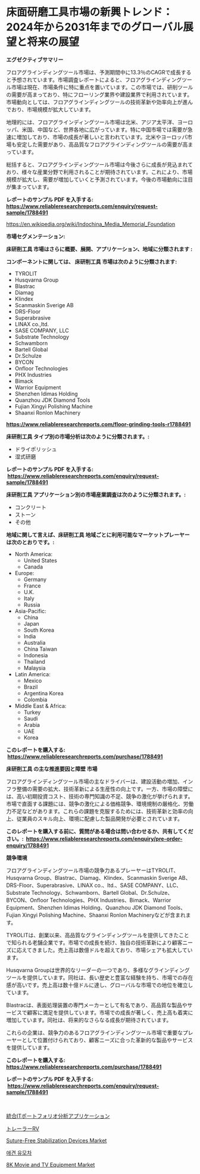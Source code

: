 <p><h1>床面研磨工具市場の新興トレンド：2024年から2031年までのグローバル展望と将来の展望</h1></p><p><strong>エグゼクティブサマリー</strong></p>
<p><p>フロアグラインディングツール市場は、予測期間中に13.3％のCAGRで成長すると予想されています。市場調査レポートによると、フロアグラインディングツール市場は現在、市場条件に特に重点を置いています。この市場では、研削ツールの需要が高まっており、特にフローリング業界や建設業界で利用されています。市場動向としては、フロアグラインディングツールの技術革新や効率向上が進んでおり、市場規模が拡大しています。</p><p>地理的には、フロアグラインディングツール市場は北米、アジア太平洋、ヨーロッパ、米国、中国など、世界各地に広がっています。特に中国市場では需要が急速に増加しており、市場の成長が著しいと言われています。北米やヨーロッパ市場も安定した需要があり、高品質なフロアグラインディングツールの需要が高まっています。</p><p>総括すると、フロアグラインディングツール市場は今後さらに成長が見込まれており、様々な産業分野で利用されることが期待されています。これにより、市場規模が拡大し、需要が増加していくと予測されています。今後の市場動向に注目が集まっています。</p></p>
<p><strong>レポートのサンプル PDF を入手する: <a href="https://www.reliableresearchreports.com/enquiry/request-sample/1788491">https://www.reliableresearchreports.com/enquiry/request-sample/1788491</a></strong></p>
<p><a href="https://en.wikipedia.org/wiki/Indochina_Media_Memorial_Foundation">https://en.wikipedia.org/wiki/Indochina_Media_Memorial_Foundation</a></p>
<p><strong>市場セグメンテーション:</strong></p>
<p><strong> 床研削工具 市場はさらに概要、展開、アプリケーション、地域に分類されます :</strong></p>
<p><strong>コンポーネントに関しては、 床研削工具 市場は次のように分類されます: &nbsp;</strong></p>
<p><ul><li>TYROLIT</li><li>Husqvarna Group</li><li>Blastrac</li><li>Diamag</li><li>Klindex</li><li>Scanmaskin Sverige AB</li><li>DRS-Floor</li><li>Superabrasive</li><li>LINAX co.,ltd.</li><li>SASE COMPANY, LLC</li><li>Substrate Technology</li><li>Schwamborn</li><li>Bartell Global</li><li>Dr.Schulze</li><li>BYCON</li><li>Onfloor Technologies</li><li>PHX Industries</li><li>Bimack</li><li>Warrior Equipment</li><li>Shenzhen Idimas Holding</li><li>Quanzhou JDK Diamond Tools</li><li>Fujian Xingyi Polishing Machine</li><li>Shaanxi Ronlon Machinery</li></ul></p>
<p><strong><a href="https://www.reliableresearchreports.com/floor-grinding-tools-r1788491">https://www.reliableresearchreports.com/floor-grinding-tools-r1788491</a></strong></p>
<p><strong> 床研削工具 タイプ別の市場分析は次のように分類されます。:</strong></p>
<p><ul><li>ドライポリッシュ</li><li>湿式研磨</li></ul></p>
<p><strong>レポートのサンプル PDF を入手する: &nbsp;<a href="https://www.reliableresearchreports.com/enquiry/request-sample/1788491">https://www.reliableresearchreports.com/enquiry/request-sample/1788491</a></strong></p>
<p><strong> 床研削工具 アプリケーション別の市場産業調査は次のように分類されます。:</strong></p>
<p><ul><li>コンクリート</li><li>ストーン</li><li>その他</li></ul></p>
<p><strong>地域に関して言えば、床研削工具 地域ごとに利用可能なマーケットプレーヤーは次のとおりです。:</strong></p>
<p><ul>
    <li>
        North America:
        <ul>
            <li>United States</li>
            <li>Canada</li>
        </ul>
    </li>
    <li>
        Europe:
        <ul>
            <li>Germany</li>
            <li>France</li>
            <li>U.K.</li>
            <li>Italy</li>
            <li>Russia</li>
        </ul>
    </li>
    <li>
        Asia-Pacific:
        <ul>
            <li>China</li>
            <li>Japan</li>
            <li>South Korea</li>
            <li>India</li>
            <li>Australia</li>
            <li>China Taiwan</li>
            <li>Indonesia</li>
            <li>Thailand</li>
            <li>Malaysia</li>
        </ul>
    </li>
    <li>
        Latin America:
        <ul>
            <li>Mexico</li>
            <li>Brazil</li>
            <li>Argentina Korea</li>
            <li>Colombia</li>
        </ul>
    </li>
    <li>
        Middle East & Africa:
        <ul>
            <li>Turkey</li>
            <li>Saudi</li>
            <li>Arabia</li>
            <li>UAE</li>
            <li>Korea</li>
        </ul>
    </li>
    </ul></p>
<p><strong>このレポートを購入する: &nbsp;<a href="https://www.reliableresearchreports.com/purchase/1788491">https://www.reliableresearchreports.com/purchase/1788491</a></strong></p>
<p><strong>床研削工具 の主な推進要因と障壁 市場</strong></p>
<p><p>フロアグラインディングツール市場の主なドライバーは、建設活動の増加、インフラ整備の需要の拡大、技術革新による生産性の向上です。一方、市場の障壁には、高い初期投資コスト、技術の専門知識の不足、競争の激化が挙げられます。市場で直面する課題には、競争の激化による価格競争、環境規制の厳格化、労働力不足などがあります。これらの課題を克服するためには、技術革新と効率の向上、従業員のスキル向上、環境に配慮した製品開発が必要とされています。</p></p>
<p><strong>このレポートを購入する前に、質問がある場合は問い合わせるか、共有してください。:&nbsp; <a href="https://www.reliableresearchreports.com/enquiry/pre-order-enquiry/1788491">https://www.reliableresearchreports.com/enquiry/pre-order-enquiry/1788491</a></strong></p>
<p><strong>競争環境</strong></p>
<p><p>フロアグラインディングツール市場の競争力あるプレーヤーはTYROLIT、Husqvarna Group、Blastrac、Diamag、Klindex、Scanmaskin Sverige AB、DRS-Floor、Superabrasive、LINAX co.、ltd.、SASE COMPANY、LLC、Substrate Technology、Schwamborn、Bartell Global、Dr.Schulze、BYCON、Onfloor Technologies、PHX Industries、Bimack、Warrior Equipment、Shenzhen Idimas Holding、Quanzhou JDK Diamond Tools、Fujian Xingyi Polishing Machine、Shaanxi Ronlon Machineryなどが含まれます。</p><p>TYROLITは、創業以来、高品質なグラインディングツールを提供してきたことで知られる老舗企業です。市場での成長を続け、独自の技術革新により顧客ニーズに応えてきました。売上高は数億ドルを超えており、市場シェアも拡大しています。</p><p>Husqvarna Groupは世界的なリーダーの一つであり、多様なグラインディングツールを提供しています。同社は、長い歴史と豊富な経験を持ち、市場での存在感が高いです。売上高は数十億ドルに達し、グローバルな市場での地位を確立しています。</p><p>Blastracは、表面処理装置の専門メーカーとして有名であり、高品質な製品やサービスで顧客に満足を提供しています。市場での成長が著しく、売上高も着実に増加しています。同社は、将来的なさらなる成長が期待されています。</p><p>これらの企業は、競争力のあるフロアグラインディングツール市場で重要なプレーヤーとして位置付けられており、顧客ニーズに合った革新的な製品やサービスを提供しています。</p></p>
<p><strong>このレポートを購入する: &nbsp; <a href="https://www.reliableresearchreports.com/purchase/1788491">https://www.reliableresearchreports.com/purchase/1788491</a></strong></p>
<p><strong>レポートのサンプル PDF を入手する: &nbsp;<a href="https://www.reliableresearchreports.com/enquiry/request-sample/1788491">https://www.reliableresearchreports.com/enquiry/request-sample/1788491</a></strong><strong></strong></p>
<p>&nbsp;</p>
<p><p><a href="https://medium.com/@verniebarton2023/%E7%B5%B1%E5%90%88%E5%9E%8Bit%E3%83%9D%E3%83%BC%E3%83%88%E3%83%95%E3%82%A9%E3%83%AA%E3%82%AA%E5%88%86%E6%9E%90%E3%82%A2%E3%83%97%E3%83%AA%E3%82%B1%E3%83%BC%E3%82%B7%E3%83%A7%E3%83%B3%E5%B8%82%E5%A0%B4%E8%A6%8F%E6%A8%A1%E3%81%A8%E3%82%B7%E3%82%A7%E3%82%A2%E5%88%86%E6%9E%90-%E6%88%90%E9%95%B7%E3%83%88%E3%83%AC%E3%83%B3%E3%83%89%E3%81%A8%E4%BA%88%E6%B8%AC2024%E5%B9%B4-2031%E5%B9%B4-6a5a8c400e0c">統合ITポートフォリオ分析アプリケーション</a></p><p><a href="https://github.com/lababdou/Market-Research-Report-List-5/blob/main/574813726382.md">トレーラーRV</a></p><p><a href="https://www.linkedin.com/pulse/suture-free-stabilization-devices-market-share-analysis-growth-ydwlc">Suture-Free Stabilization Devices Market</a></p><p><a href="https://github.com/rustymarie2024/Market-Research-Report-List-2/blob/main/610057133794.md">애견 유모차</a></p><p><a href="https://medium.com/@shawnsmithv6981/navigating-the-global-8k-movie-and-tv-equipment-market-landscape-trends-forecasts-and-impact-ae18c05941ea">8K Movie and TV Equipment Market</a></p></p>